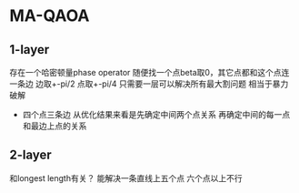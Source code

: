 # MA-QAOA



## 1-layer

存在一个哈密顿量phase operator
随便找一个点beta取0，其它点都和这个点连一条边
边取+-pi/2
点取+-pi/4
只需要一层可以解决所有最大割问题
相当于暴力破解


- 四个点三条边
从优化结果来看是先确定中间两个点关系
再确定中间的每一点和最边上点的关系  

## 2-layer
和longest length有关？
能解决一条直线上五个点
六个点以上不行
